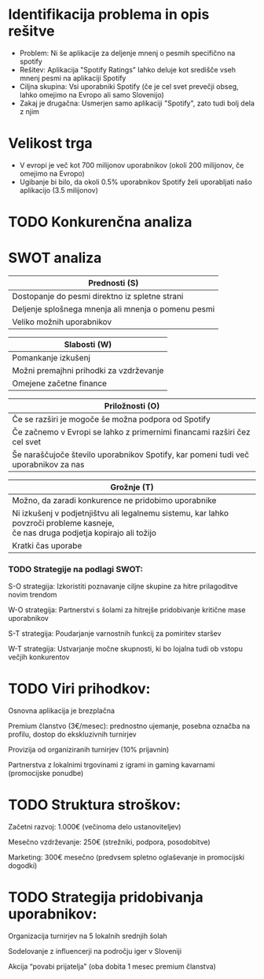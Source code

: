 # Identifikacija problema in opis rešitve
- Problem: Ni še aplikacije za deljenje mnenj o pesmih specifično na spotify
- Rešitev: Aplikacija "Spotify Ratings" lahko deluje kot središče vseh mnenj pesmi na aplikaciji Spotify
- Ciljna skupina: Vsi uporabniki Spotify (če je cel svet prevečji obseg, lahko omejimo na Evropo ali samo Slovenijo)
- Zakaj je drugačna: Usmerjen samo aplikaciji "Spotify", zato tudi bolj dela z njim

# Velikost trga
- V evropi je več kot 700 milijonov uporabnikov (okoli 200 milijonov, če omejimo na Evropo)
- Ugibanje bi bilo, da okoli 0.5% uporabnikov Spotify želi uporabljati našo aplikacijo (3.5 milijonov)

# TODO Konkurenčna analiza


# SWOT analiza
| Prednosti (S) |
|----------|
| Dostopanje do pesmi direktno iz spletne strani |
| Deljenje splošnega mnenja ali mnenja o pomenu pesmi |
| Veliko možnih uporabnikov |

| Slabosti (W) |
|----------|
| Pomankanje izkušenj |
| Možni premajhni prihodki za vzdrževanje |
| Omejene začetne finance |

| Priložnosti (O) |
|----------|
| Če se razširi je mogoče še možna podpora od Spotify |
| Če začnemo v Evropi se lahko z primernimi financami razširi čez cel svet |
| Še naraščujoče število uporabnikov Spotify, kar pomeni tudi več uporabnikov za nas |

| Grožnje (T) |
|----------|
| Možno, da zaradi konkurence ne pridobimo uporabnike |
| Ni izkušenj v podjetnjištvu ali legalnemu sistemu, kar lahko povzroči probleme kasneje,<br> če nas druga podjetja kopirajo ali tožijo |
| Kratki čas uporabe |

### TODO Strategije na podlagi SWOT:

S-O strategija: Izkoristiti poznavanje ciljne skupine za hitre prilagoditve novim trendom

W-O strategija: Partnerstvi s šolami za hitrejše pridobivanje kritične mase uporabnikov

S-T strategija: Poudarjanje varnostnih funkcij za pomiritev staršev

W-T strategija: Ustvarjanje močne skupnosti, ki bo lojalna tudi ob vstopu večjih konkurentov


# TODO Viri prihodkov:

Osnovna aplikacija je brezplačna

Premium članstvo (3€/mesec): prednostno ujemanje, posebna označba na profilu, dostop do ekskluzivnih turnirjev

Provizija od organiziranih turnirjev (10% prijavnin)

Partnerstva z lokalnimi trgovinami z igrami in gaming kavarnami (promocijske ponudbe)

# TODO Struktura stroškov:

Začetni razvoj: 1.000€ (večinoma delo ustanoviteljev)

Mesečno vzdrževanje: 250€ (strežniki, podpora, posodobitve)

Marketing: 300€ mesečno (predvsem spletno oglaševanje in promocijski dogodki)

# TODO Strategija pridobivanja uporabnikov:

Organizacija turnirjev na 5 lokalnih srednjih šolah

Sodelovanje z influencerji na področju iger v Sloveniji

Akcija “povabi prijatelja” (oba dobita 1 mesec premium članstva)


